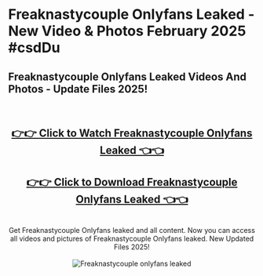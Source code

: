 # Freaknastycouple Onlyfans Leaked - New Video & Photos February 2025 #csdDu

<h2>Freaknastycouple Onlyfans Leaked Videos And Photos - Update Files 2025!</h2>
<br>
<div align="center">
<h2><a href="https://porncheck.live/?utm_source=freaknastycouple&utm_medium=git182&utm_content=newban" rel="nofollow">👉👉 Click to Watch Freaknastycouple Onlyfans Leaked 👈👈</a></h2>
<h2><a href="https://porncheck.live/?utm_source=freaknastycouple&utm_medium=git182&utm_content=newban" rel="nofollow">👉👉 Click to Download Freaknastycouple Onlyfans Leaked 👈👈</a></h2>
<br>
Get Freaknastycouple Onlyfans leaked and all content. Now you can access all videos and pictures of Freaknastycouple Onlyfans leaked. New Updated Files 2025!
<br>
<br>
<a href="https://porncheck.live/?utm_source=freaknastycouple&utm_medium=git182&utm_content=newban" rel="nofollow" data-target="animated-image.originalLink"><img src="https://i.ibb.co/bMWrY6b1/banner2.png" alt="Freaknastycouple onlyfans leaked" style="max-width: 100%; display: inline-block;" data-target="animated-image.originalImage"></a>
</div>
<br>

